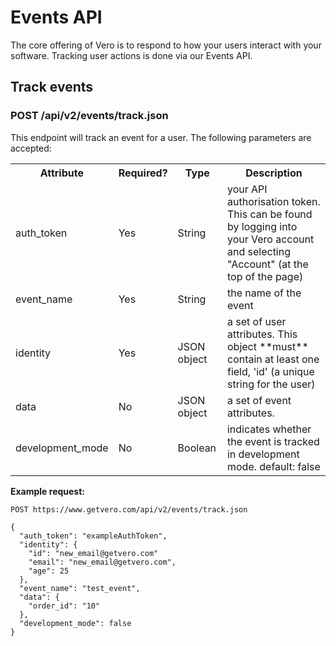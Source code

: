 # Events API

The core offering of Vero is to respond to how your users interact with your software. Tracking user actions is done via our Events API.

## Track events

### POST /api/v2/events/track.json

This endpoint will track an event for a user. The following parameters are accepted:

<table>
  <tr>
    <th>Attribute</th>
    <th>Required?</th>
    <th>Type</th>
    <th>Description</th>
  </tr>
  <tr>
    <td>auth_token</td>
    <td>Yes</td>
    <td>String</td>
    <td>your API authorisation token. This can be found by logging into your Vero account and selecting "Account" (at the top of the page)</td>
  </tr>
  <tr>
    <td>event_name</td>
    <td>Yes</td>
    <td>String</td>
    <td>the name of the event</td>
  </tr>
  <tr>
    <td>identity</td>
    <td>Yes</td>
    <td>JSON object</td>
    <td>a set of user attributes. This object **must** contain at least one field, 'id' (a unique string for the user)</td>
  </tr>
  <tr>
    <td>data</td>
    <td>No</td>
    <td>JSON object</td>
    <td>a set of event attributes.</td>
  </tr>
  <tr>
    <td>development_mode</td>
    <td>No</td>
    <td>Boolean</td>
    <td>indicates whether the event is tracked in development mode. default: false</td>
  </tr>
</table>

**Example request:**

```
POST https://www.getvero.com/api/v2/events/track.json

{
  "auth_token": "exampleAuthToken",
  "identity": {
    "id": "new_email@getvero.com"
    "email": "new_email@getvero.com",
    "age": 25
  },
  "event_name": "test_event",
  "data": {
    "order_id": "10"
  },
  "development_mode": false
}
```